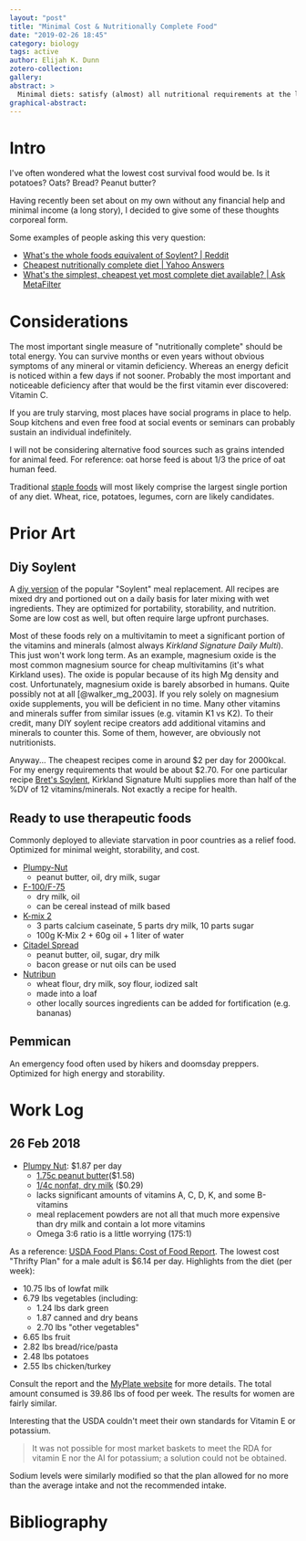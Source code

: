 ```yaml
---
layout: "post"
title: "Minimal Cost & Nutritionally Complete Food"
date: "2019-02-26 18:45"
category: biology
tags: active
author: Elijah K. Dunn
zotero-collection:
gallery:
abstract: >
  Minimal diets: satisfy (almost) all nutritional requirements at the lowest cost.
graphical-abstract:
---
```


# Intro
I've often wondered what the lowest cost survival food would be. Is it potatoes? Oats? Bread? Peanut butter?

Having recently been set about on my own without any financial help and minimal income (a long story), I decided to give some of these thoughts corporeal form.

Some examples of people asking this very question:

- [What's the whole foods equivalent of Soylent? | Reddit](https://www.reddit.com/r/nutrition/comments/49nceo/i_want_the_simplest_nutritionallycomplete_diet/)
- [Cheapest nutritionally complete diet | Yahoo Answers](https://answers.yahoo.com/question/index?qid=20121115220017AAYeE1x)
- [What's the simplest, cheapest yet most complete diet available? | Ask MetaFilter](https://ask.metafilter.com/37440/Whats-the-simplest-cheapest-yet-most-complete-diet-available)

# Considerations
The most important single measure of "nutritionally complete" should be total energy. You can survive months or even years without obvious symptoms of any mineral or vitamin deficiency. Whereas an energy deficit is noticed within a few days if not sooner. Probably the most important and noticeable deficiency after that would be the first vitamin ever discovered: Vitamin C.

If you are truly starving, most places have social programs in place to help. Soup kitchens and even free food at social events or seminars can probably sustain an individual indefinitely.

I will not be considering alternative food sources such as grains intended for animal feed. For reference: oat horse feed is about 1/3 the price of oat human feed.

Traditional [staple foods](https://en.wikipedia.org/wiki/Staple_food) will most likely comprise the largest single portion of any diet. Wheat, rice, potatoes, legumes, corn are likely candidates.

# Prior Art

## Diy Soylent
A [diy version](https://www.completefoods.co/diy/recipes) of the popular "Soylent" meal replacement. All recipes are mixed dry and portioned out on a daily basis for later mixing with wet ingredients. They are optimized for portability, storability, and nutrition. Some are low cost as well, but often require large upfront purchases.

Most of these foods rely on a multivitamin to meet a significant portion of the vitamins and minerals (almost always *Kirkland Signature Daily Multi*). This just won't work long term. As an example, magnesium oxide is the most common magnesium source for cheap multivitamins (it's what Kirkland uses). The oxide is popular because of its high Mg density and cost. Unfortunately, magnesium oxide is barely absorbed in humans. Quite possibly not at all [@walker_mg_2003]. If you rely solely on magnesium oxide supplements, you will be deficient in no time. Many other vitamins and minerals suffer from similar issues (e.g. vitamin K1 vs K2). To their credit, many DIY soylent recipe creators add additional vitamins and minerals to counter this. Some of them, however, are obviously not nutritionists.

Anyway... The cheapest recipes come in around $2 per day for 2000kcal. For my energy requirements that would be about $2.70. For one particular recipe [Bret's Soylent](https://www.completefoods.co/diy/recipes/brets-soylent-oat-rice-complete-low-price), Kirkland Signature Multi supplies more than half of the %DV of 12 vitamins/minerals. Not exactly a recipe for health.


## Ready to use therapeutic foods
Commonly deployed to alleviate starvation in poor countries as a relief food. Optimized for minimal weight, storability, and cost.

- [Plumpy-Nut](https://en.wikipedia.org/wiki/Plumpy%27nut)
    - peanut butter, oil, dry milk, sugar
- [F-100/F-75](https://en.wikipedia.org/wiki/F-100_and_F-75_(foods))
    - dry milk, oil
    - can be cereal instead of milk based
- [K-mix 2](https://en.wikipedia.org/wiki/K-Mix_2)
    - 3 parts calcium caseinate, 5 parts dry milk, 10 parts sugar
    - 100g K-Mix 2 + 60g oil + 1 liter of water
- [Citadel Spread](https://en.wikipedia.org/wiki/Citadel_spread)
    - peanut butter, oil, sugar, dry milk
    - bacon grease or nut oils can be used
- [Nutribun](https://en.wikipedia.org/wiki/Nutribun)
    - wheat flour, dry milk, soy flour, iodized salt
    - made into a loaf
    - other locally sources ingredients can be added for fortification (e.g. bananas)

## Pemmican
An emergency food often used by hikers and doomsday preppers. Optimized for high energy and storability.


# Work Log

## 26 Feb 2018
- [Plumpy Nut](https://nutritiondata.self.com/facts/recipe/4116447/2): $1.87 per day
    - [1.75c peanut butter](https://www.walmart.com/ip/Great-Value-Creamy-Peanut-Butter-64-oz/47375932)($1.58)
    - [1/4c nonfat, dry milk](https://www.amazon.com/NESTLE-NIDO-Fortificada-Ounce-Canister/dp/B00FRFRZF6) ($0.29)
    - lacks significant amounts of vitamins A, C, D, K, and some B-vitamins
    - meal replacement powders are not all that much more expensive than dry milk and contain a lot more vitamins
    - Omega 3:6 ratio is a little worrying (175:1)

As a reference: [USDA Food Plans: Cost of Food Report](https://www.cnpp.usda.gov/USDAFoodPlansCostofFood). The lowest cost "Thrifty Plan" for a male adult is $6.14 per day. Highlights from the diet (per week):

- 10.75 lbs of lowfat milk
- 6.79 lbs vegetables (including:
    - 1.24 lbs dark green
    - 1.87 canned and dry beans
    - 2.70 lbs "other vegetables"
- 6.65 lbs fruit
- 2.82 lbs bread/rice/pasta
- 2.48 lbs potatoes
- 2.55 lbs chicken/turkey

Consult the report and the [MyPlate website](https://www.choosemyplate.gov/MyPlate) for more details. The total amount consumed is 39.86 lbs of food per week. The results for women are fairly similar.

Interesting that the USDA couldn't meet their own standards for Vitamin E or potassium.

> It was not possible for most market baskets to meet the RDA for vitamin E nor the AI for potassium; a solution could not be obtained.

Sodium levels were similarly modified so that the plan allowed for no more than the average intake and not the recommended intake.

# Bibliography

<!--notes-->

<!--links-->
